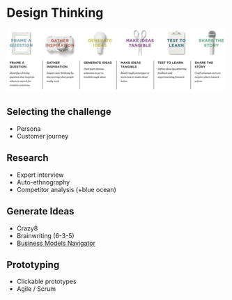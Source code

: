 # Design Thinking

![](../.gitbook/assets/image%20%2837%29.png)

## Selecting the challenge

* Persona
* Customer journey

## Research

* Expert interview
* Auto-ethnography
* Competitor analysis \(+blue ocean\)

## Generate Ideas

* Crazy8
* Brainwriting \(6-3-5\)
* [Business Models Navigator](https://drive.google.com/open?id=1ldJzqKeRtyDTcRDAMs2p5GV07dSs1QEL)

## Prototyping

* Clickable prototypes
* Agile / Scrum

